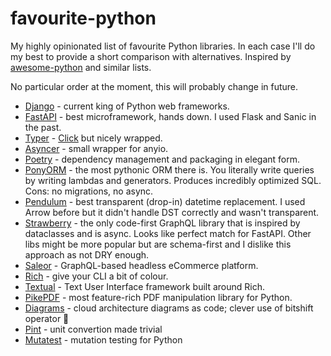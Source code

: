 # favourite-python

My highly opinionated list of favourite Python libraries. In each case I'll do my best to provide a short comparison with alternatives. Inspired by [awesome-python](https://awesome-python.com/) and similar lists.

No particular order at the moment, this will probably change in future.

* [Django](https://djangoproject.com/) - current king of Python web frameworks.
* [FastAPI](https://fastapi.tiangolo.com/) - best microframework, hands down. I used Flask and Sanic in the past.
* [Typer](https://typer.tiangolo.com/) - [Click](https://click.palletsprojects.com/) but nicely wrapped.
* [Asyncer](https://asyncer.tiangolo.com/) - small wrapper for anyio.
* [Poetry](https://python-poetry.org/) - dependency management and packaging in elegant form.
* [PonyORM](https://ponyorm.org/) - the most pythonic ORM there is. You literally write queries by writing lambdas and generators. Produces incredibly optimized SQL. Cons: no migrations, no async.
* [Pendulum](https://pendulum.eustace.io/) - best transparent (drop-in) datetime replacement. I used Arrow before but it didn't handle DST correctly and wasn't transparent.
* [Strawberry](https://strawberry.rocks/) - the only code-first GraphQL library that is inspired by dataclasses and is async. Looks like perfect match for FastAPI. Other libs might be more popular but are schema-first and I dislike this approach as not DRY enough.
* [Saleor](https://saleor.io/) - GraphQL-based headless eCommerce platform.
* [Rich](https://rich.readthedocs.io/) - give your CLI a bit of colour.
* [Textual](https://github.com/Textualize/textual) - Text User Interface framework built around Rich.
* [PikePDF](https://github.com/pikepdf/pikepdf) - most feature-rich PDF manipulation library for Python.
* [Diagrams](https://diagrams.mingrammer.com/) - cloud architecture diagrams as code; clever use of bitshift operator 🤔
* [Pint](https://pint.readthedocs.io/en/stable/) - unit convertion made trivial
* [Mutatest](https://github.com/EvanKepner/mutatest) - mutation testing for Python
